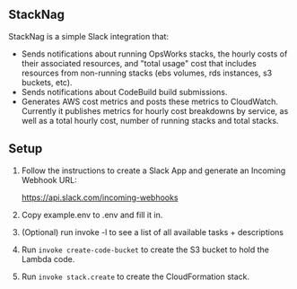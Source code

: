 ## StackNag

StackNag is a simple Slack integration that:
- Sends notifications about running OpsWorks stacks, the hourly costs of their associated resources,
and "total usage" cost that includes resources from non-running stacks
(ebs volumes, rds instances, s3 buckets, etc).
- Sends notifications about CodeBuild build submissions.
- Generates AWS cost metrics and posts these metrics to CloudWatch. 
Currently it publishes metrics for hourly cost breakdowns by service, as well as
a total hourly cost, number of running stacks and total stacks.

## Setup

1. Follow the instructions to create a Slack App and generate an 
Incoming Webhook URL:

    https://api.slack.com/incoming-webhooks

2. Copy example.env to .env and fill it in.

3. (Optional) run invoke -l to see a list of all available tasks + descriptions

4. Run `invoke create-code-bucket` to create the S3 bucket to hold the Lambda code.

5. Run `invoke stack.create` to create the CloudFormation stack.
